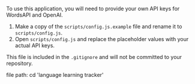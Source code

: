 To use this application, you will need to provide your own API keys for WordsAPI and OpenAI.

1.  Make a copy of the `scripts/config.js.example` file and rename it to `scripts/config.js`.
2.  Open `scripts/config.js` and replace the placeholder values with your actual API keys.

This file is included in the `.gitignore` and will not be committed to your repository.

file path: 
cd 'language learning tracker'